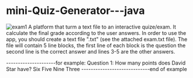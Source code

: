 # mini-Quiz-Generator---java
![exam1](https://user-images.githubusercontent.com/63601971/145600381-77168e1e-d3c9-4c8c-835e-8e84ace9822f.png)
A platform that turm a text file to an interactive quize/exam. It calculate the final grade according to the user answers.
In order to use the app, you should create a text file ".txt" (see the attached exam.txt file).
The file will contain 5 line blocks, the first line of each block is the question
the second line is the correct answer
and lines 3-5 are the other answers.

---------------------for example:
Question 1:  How many points does David Star have?
Six
Five
Nine
Three
-----------------------------end of example


